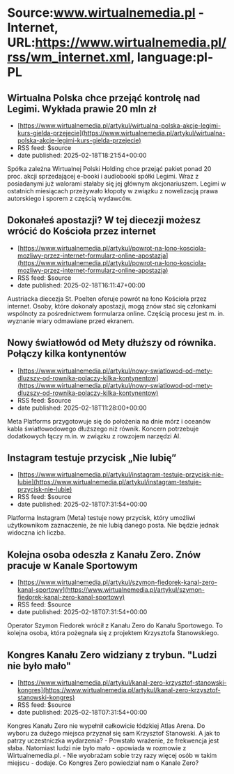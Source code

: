 # Source:www.wirtualnemedia.pl - Internet, URL:https://www.wirtualnemedia.pl/rss/wm_internet.xml, language:pl-PL

## Wirtualna Polska chce przejąć kontrolę nad Legimi. Wykłada prawie 20 mln zł
 - [https://www.wirtualnemedia.pl/artykul/wirtualna-polska-akcje-legimi-kurs-gielda-przejecie](https://www.wirtualnemedia.pl/artykul/wirtualna-polska-akcje-legimi-kurs-gielda-przejecie)
 - RSS feed: $source
 - date published: 2025-02-18T18:21:54+00:00

Spółka zależna Wirtualnej Polski Holding chce przejąć pakiet ponad 20 proc. akcji sprzedającej e-booki i audiobooki spółki Legimi. Wraz z posiadanymi już walorami stałaby się jej głównym akcjonariuszem. Legimi w ostatnich miesiącach przeżywało kłopoty w związku z nowelizacją prawa autorskiego i sporem z częścią wydawców.

## Dokonałeś apostazji? W tej diecezji możesz wrócić do Kościoła przez internet
 - [https://www.wirtualnemedia.pl/artykul/powrot-na-lono-kosciola-mozliwy-przez-internet-formularz-online-apostazja](https://www.wirtualnemedia.pl/artykul/powrot-na-lono-kosciola-mozliwy-przez-internet-formularz-online-apostazja)
 - RSS feed: $source
 - date published: 2025-02-18T16:11:47+00:00

Austriacka diecezja St. Poelten oferuje powrót na łono Kościoła przez internet. Osoby, które dokonały apostazji, mogą znów stać się członkami wspólnoty za pośrednictwem formularza online. Częścią procesu jest m. in. wyznanie wiary odmawiane przed ekranem.

## Nowy światłowód od Mety dłuższy od równika. Połączy kilka kontynentów
 - [https://www.wirtualnemedia.pl/artykul/nowy-swiatlowod-od-mety-dluzszy-od-rownika-polaczy-kilka-kontynentow](https://www.wirtualnemedia.pl/artykul/nowy-swiatlowod-od-mety-dluzszy-od-rownika-polaczy-kilka-kontynentow)
 - RSS feed: $source
 - date published: 2025-02-18T11:28:00+00:00

Meta Platforms przygotowuje się do położenia na dnie mórz i oceanów kabla światłowodowego dłuższego niż równik. Koncern potrzebuje dodatkowych łączy m.in. w związku z rowzojem narzędzi AI.

## Instagram testuje przycisk „Nie lubię”
 - [https://www.wirtualnemedia.pl/artykul/instagram-testuje-przycisk-nie-lubie](https://www.wirtualnemedia.pl/artykul/instagram-testuje-przycisk-nie-lubie)
 - RSS feed: $source
 - date published: 2025-02-18T07:31:54+00:00

Platforma Instagram (Meta) testuje nowy przycisk, który umożliwi użytkownikom zaznaczenie, że nie lubią danego posta. Nie będzie jednak widoczna ich liczba.

## Kolejna osoba odeszła z Kanału Zero. Znów pracuje w Kanale Sportowym
 - [https://www.wirtualnemedia.pl/artykul/szymon-fiedorek-kanal-zero-kanal-sportowy](https://www.wirtualnemedia.pl/artykul/szymon-fiedorek-kanal-zero-kanal-sportowy)
 - RSS feed: $source
 - date published: 2025-02-18T07:31:54+00:00

Operator Szymon Fiedorek wrócił z Kanału Zero do Kanału Sportowego. To kolejna osoba, która pożegnała się z projektem Krzysztofa Stanowskiego.

## Kongres Kanału Zero widziany z trybun. "Ludzi nie było mało"
 - [https://www.wirtualnemedia.pl/artykul/kanal-zero-krzysztof-stanowski-kongres](https://www.wirtualnemedia.pl/artykul/kanal-zero-krzysztof-stanowski-kongres)
 - RSS feed: $source
 - date published: 2025-02-18T07:31:54+00:00

Kongres Kanału Zero nie wypełnił całkowicie łódzkiej Atlas Arena. Do wyboru za dużego miejsca przyznał się sam Krzysztof Stanowski. A jak to patrzy uczestniczka wydarzenia? - Powstało wrażenie, że frekwencja jest słaba. Natomiast ludzi nie było mało - opowiada w rozmowie z Wirtualnemedia.pl. - Nie wyobrażam sobie trzy razy więcej osób w takim miejscu - dodaje. Co Kongres Zero powiedział nam o Kanale Zero?

